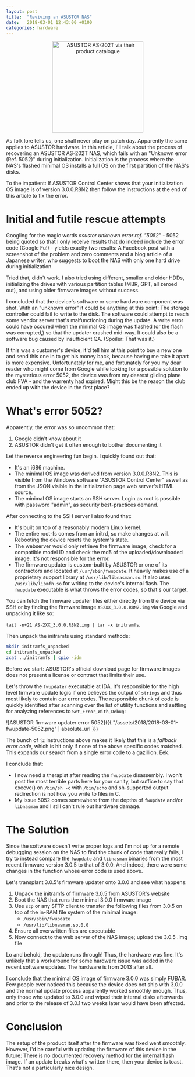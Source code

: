```yaml
---
layout: post
title:  "Reviving an ASUSTOR NAS"
date:   2018-03-01 12:43:00 +0100
categories: hardware
---
```


<div style="text-align:center;"><image src="{{ "/assets/2018/2018-03-01-asustor-as202t.png" | absolute_url }}" alt="ASUSTOR AS-202T via their product catalogue" height="250"/></div>

As folk lore tells us, one shall never play on patch day. Apparently the same applies to ASUSTOR
hardware. In this article, I'll talk about the process of recovering an ASUSTOR AS-202T NAS, which
fails with an "Unknown error (Ref. 5052)" during initialization. Initialization is the process
where the NAS's flashed minimal OS installs a full OS on the first partition of the NAS's disks.

To the impatient: If ASUSTOR Control Center shows that your initialization OS image is of version
3.0.0.R8N2 then follow the instructions at the end of this article to fix the error.

# Initial and futile rescue attempts

Googling for the magic words *asustor unknown error ref. "5052"* - 5052 being quoted so that I only
receive results that do indeed include the error code (Google Fu!) - yields exactly two results: A
Facebook post with a screenshot of the problem and zero comments and a blog article of a Japanese
writer, who suggests to boot the NAS with only one hard drive during initialization.

Tried that, didn't work. I also tried using different, smaller and older HDDs, initializing the
drives with various partition tables (MBR, GPT, all zeroed out), and using older firmware images
without success.

I concluded that the device's software or some hardware component was shot. With an "unknown error"
it could be anything at this point: The storage controller could fail to write to the disk. The
software could attempt to reach some vendor server that's malfunctioning during the update. A write
error could have occured when the minimal OS image was flashed (or the flash was corrupted,) so that
the updater crashed mid-way. It could also be a software bug caused by insufficient QA. (Spoiler:
That was it.)

If this was a customer's device, it'd tell him at this point to buy a new one and send this one in
to get his money back, because having me take it apart is more expensive. Unfortunately for me, and
fortunately for you my dear reader who might come from Google while looking for a possible solution
to the mysterious error 5052, the device was from my dearest gliding plane club FVA - and the
warrenty had expired. Might this be the reason the club ended up with the device in the first place?

# What's error 5052?

Apparently, the error was so uncommon that:

1. Google didn't know about it
2. ASUSTOR didn't get it often enough to bother documenting it

Let the reverse engineering fun begin. I quickly found out that:

* It's an i686 machine.
* The minimal OS image was derived from version 3.0.0.R8N2. This is visible from the Windows
  software "ASUSTOR Control Center" aswell as from the JSON visible in the initialization page web
  server's HTML source.
* The minimal OS image starts an SSH server. Login as root is possible with password "admin", as
  security best-practices demand.

After connecting to the SSH server I also found that:

* It's built on top of a reasonably modern Linux kernel.
* The entire root-fs comes from an initrd, so make changes at will. Rebooting the device resets the
  system's state.
* The webserver would only retrieve the firmware image, check for a compatible model ID and check
  the md5 of the uploaded/downloaded image. It's not responsible for the error.
* The firmware updater is custom-built by ASUSTOR or one of its contractors and located at
  `/usr/sbin/fwupdate`. It heavily makes use of a proprietary support library at
  `/usr/lib/libnasman.so`. It also uses `/usr/lib/libmfh.so` for writing to the device's internal
  flash. The `fwupdate` executable is what throws the error codes, so that's our target.

You can fetch the firmware updater files either directly from the device via SSH or by finding the
firmware image `AS2XX_3.0.0.R8N2.img` via Google and unpacking it like so:

`tail -n+21 AS-2XX_3.0.0.R8N2.img | tar -x initramfs`.

Then unpack the initramfs using standard methods:

```sh
mkdir initramfs_unpacked
cd initramfs_unpacked
zcat ../initramfs | cpio -idm
```

Before we start: ASUSTOR's official download page for firmware images does not present a license or
contract that limits their use.

Let's throw the `fwupdater` executable at IDA. It's responsible for the high level firmware update
logic if one believes the output of `strings` and thus most likely to contain our error codes. The
responsible chunk of code is quickly identified after scanning over the list of utility functions
and settling for analyzing references to `Set_Error_With_Debug`:

![ASUSTOR firmware updater error 5052]({{ "/assets/2018/2018-03-01-fwupdate-5052.png" | absolute_url }})

The bunch of `jz` instructions above makes it likely that this is a *fallback error code*, which is
hit only if none of the above specific codes matched. This expands our search from a single error
code to a gazillion. Eek.

I conclude that:

* I now need a therapist after reading the `fwupdate` disassembly. I won't post the most terrible
  parts here for your sanity, but suffice to say that execve() on `/bin/sh -c` with `/bin/echo` and
  sh-supported output redirection is not how you write to files in C.
* My issue 5052 comes somewhere from the depths of `fwupdate` and/or `libnasman` and I still can't
  rule out hardware damage.

# The Solution

Since the software doesn't write proper logs and I'm not up for a remote debugging session on the
NAS to find the chunk of code that really fails, I try to instead compare the `fwupdate` and
`libnasman` binaries from the most recent firmware version 3.0.5 to that of 3.0.0. And indeed,
there were some changes in the function whose error code is used above.

Let's transplant 3.0.5's firmware updater onto 3.0.0 and see what happens:

1. Unpack the initramfs of firmware 3.0.5 from ASUSTOR's website
2. Boot the NAS that runs the minimal 3.0.0 firmware image
3. Use `scp` or any SFTP client to transfer the following files from 3.0.5 on top of the in-RAM file
   system of the minimal image:
    * `/usr/sbin/fwupdate`
    * `/usr/lib/libnasman.so.0.0`
4. Ensure all overwritten files are executable
5. Now connect to the web server of the NAS image; upload the 3.0.5 .img file

Lo and behold, the update runs through! Thus, the hardware was fine. It's unlikely that a workaround
for some hardware issue was added in the recent software updates. The hardware is from 2013 after
all.

I conclude that the minimal OS image of firmware 3.0.0 was simply FUBAR. Few people ever noticed
this because the device does not ship with 3.0.0 and the normal update process apparently worked
smoothly enough. Thus, only those who updated to 3.0.0 and wiped their internal disks afterwards
and prior to the release of 3.0.1 two weeks later would have been affected.

# Conclusion

The setup of the product itself after the firmware was fixed went smoothly. However, I'd be careful
with updating the firmware of this device in the future: There is no documented recovery method for
the internal flash image. If an update breaks what's written there, then your device is toast.
That's not a particularly nice design.
